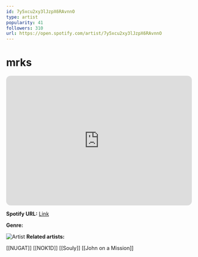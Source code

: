 ```yaml
---
id: 7y5xcu2xy3lJzpX6RAvnnO
type: artist
popularity: 41
followers: 310
url: https://open.spotify.com/artist/7y5xcu2xy3lJzpX6RAvnnO
---
```

# mrks

<iframe style="border-radius:12px" src="https://open.spotify.com/embed/artist/7y5xcu2xy3lJzpX6RAvnnO" width="100%" height="352" frameBorder="0" allowfullscreen="" allow="autoplay; clipboard-write; encrypted-media; fullscreen; picture-in-picture" loading="lazy"></iframe>

**Spotify URL:** [Link](https://open.spotify.com/artist/7y5xcu2xy3lJzpX6RAvnnO)

**Genre:** 

![Artist](https://i.scdn.co/image/ab6761610000e5eb158f21d302ea3ab3693304d1)
**Related artists:**

[[NUGAT]]
[[NOK1D]]
[[Souly]]
[[John on a Mission]]
